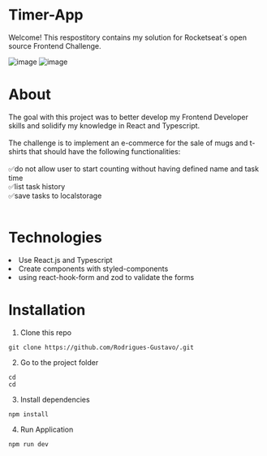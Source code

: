 # Timer-App
Welcome! This respostitory contains my solution for Rocketseat´s open source Frontend Challenge.


![image](https://github.com/Rodrigues-Gustavo/Timer-App/assets/102608021/b3b81a99-9fb8-4905-94db-d23101a3df29)
![image](https://github.com/Rodrigues-Gustavo/Timer-App/assets/102608021/592dae30-6708-4a72-9922-30c4d737bb96)

 # About

The goal with this project was to better develop my Frontend Developer skills and solidify my knowledge in React and Typescript.
</br></br>
The challenge is to implement an e-commerce for the sale of mugs and t-shirts that should have the following functionalities:
</br></br>
✅do not allow user to start counting without having defined name and task time</br>
✅list task history</br>
✅save tasks to localstorage
</br></br>

# Technologies

<li>Use React.js and Typescript</li>
<li>Create components with styled-components</li>
<li>using react-hook-form and zod to validate the forms</li>

# Installation

1. Clone this repo
```tsx
git clone https://github.com/Rodrigues-Gustavo/.git
```

2. Go to the project folder
```tsx
cd
cd
```
3. Install dependencies
```tsx
npm install
```

4. Run Application
```tsx
npm run dev
```
